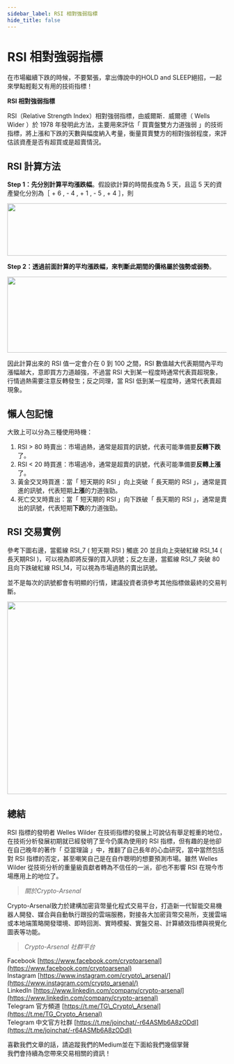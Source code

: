 ```yaml
---
sidebar_label: RSI 相對強弱指標
hide_title: false
---
```


RSI 相對強弱指標
===========================


在市場繼續下跌的時候，不要緊張，拿出傳說中的HOLD and SLEEP絕招，一起來學點輕鬆又有用的技術指標！

**RSI 相對強弱指標**

RSI（Relative Strength Index）相對強弱指標，由威爾斯．威爾德（ Wells Wider ）於 1978 年發明此方法，主要用來評估「 買賣盤雙方力道強弱 」的技術指標，將上漲和下跌的天數與幅度納入考量，衡量買賣雙方的相對強弱程度，來評估該資產是否有超買或是超賣情況。

**RSI 計算方法**
------------

**Step 1：**先分別計算**平均漲跌幅**。假設欲計算的時間長度為 5 天，且這 5 天的資產變化分別為［ + 6 , - 4 , + 1 , - 5 , + 4 ］，則

<img alt="" class="ef es eo ex w" src="https://miro.medium.com/max/1044/1*xXIdhVzlgF4mIcK-sXWPlQ.png" width="522" height="120"  sizes="522px" role="presentation"/>

**Step 2：**透過前面計算的平均漲跌幅，來判斷**此期間的價格屬於強勢或弱勢**。

<img alt="" class="ef es eo ex w" src="https://miro.medium.com/max/570/1*sqkAXHS66LSfnfDdv_J28A.png" width="570" height="174"  sizes="570px" role="presentation"/>

因此計算出來的 RSI 值一定會介在 0 到 100 之間，RSI 數值越大代表期間內平均漲幅越大，意即買方力道越強，不過當 RSI 大到某一程度時通常代表買超現象，行情過熱需要注意反轉發生；反之同理，當 RSI 低到某一程度時，通常代表賣超現象。

**懶人包記憶**
---------

大致上可以分為三種使用時機：

1.  RSI > 80 時賣出：市場過熱，通常是超買的訊號，代表可能準備要**反轉下跌**了。
2.  RSI < 20 時買進：市場過冷，通常是超賣的訊號，代表可能準備要**反轉上漲**了。
3.  黃金交叉時買進：當「 短天期的 RSI 」向上突破「 長天期的 RSI 」，通常是買進的訊號，代表短期**上漲**的力道強勁。
4.  死亡交叉時賣出：當「 短天期的 RSI 」向下跌破「 長天期的 RSI 」，通常是賣出的訊號，代表短期**下跌**的力道強勁。

**RSI 交易實例**
------------

參考下圖右邊，當藍線 RSI\_7 ( 短天期 RSI ) 觸底 20 並且向上突破紅線 RSI\_14 ( 長天期RSI )，可以視為即將反彈的買入訊號；反之左邊，當藍線 RSI\_7 突破 80 且向下跌破紅線 RSI\_14，可以視為市場過熱的賣出訊號。

並不是每次的訊號都會有明顯的行情，建議投資者須參考其他指標做最終的交易判斷。

<img alt="" class="ef es eo ex w" src="https://miro.medium.com/max/1400/0*IbJz8FfnQzQiMo15" width="700" height="441"  sizes="700px" role="presentation"/>

**總結**
------

RSI 指標的發明者 Welles Wilder 在技術指標的發展上可說佔有舉足輕重的地位，在技術分析發展初期就已經發明了至今仍廣為使用的 RSI 指標，但有趣的是他卻在自己晚年的著作「 亞當理論 」中，推翻了自己長年的心血研究，當中當然包括對 RSI 指標的否定，甚至嘲笑自己是在自作聰明的想要預測市場。雖然 Welles Wilder 從技術分析的重量級貢獻者轉為不信任的一派，卻也不影響 RSI 在現今市場應用上的地位了。

> _關於Crypto-Arsenal_

Crypto-Arsenal致力於建構加密貨幣量化程式交易平台，打造新一代智能交易機器人開發、媒合與自動執行跟投的雲端服務，對接各大加密貨幣交易所，支援雲端或本地端策略開發環境、即時回測、實時模擬、實盤交易、計算績效指標與視覺化圖表等功能。

> _Crypto-Arsenal 社群平台_

Facebook [https://www.facebook.com/cryptoarsenal](https://www.facebook.com/cryptoarsenal)  
Instagram [https://www.instagram.com/crypto\_arsenal/](https://www.instagram.com/crypto_arsenal/)  
LinkedIn [https://www.linkedin.com/company/crypto-arsenal](https://www.linkedin.com/company/crypto-arsenal)  
Telegram 官方頻道 [https://t.me/TG\_Crypto\_Arsenal](https://t.me/TG_Crypto_Arsenal)  
Telegram 中文官方社群 [https://t.me/joinchat/-r64ASMb6A8zODdl](https://t.me/joinchat/-r64ASMb6A8zODdl)

喜歡我們文章的話，請追蹤我們的Medium並在下面給我們幾個掌聲  
我們會持續為您帶來交易相關的資訊！